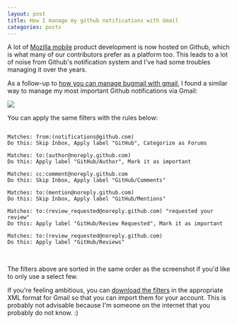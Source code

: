 ```yaml
---
layout: post
title: How I manage my github notifications with Gmail
categories: posts
---
```


A lot of [Mozilla mobile][3] product development is now hosted on Github, which is what many of our contributors prefer as a platform too. This leads to a lot of noise from Github's notification system and I've had some troubles managing it over the years.

As a follow-up to [how you can manage bugmail with gmail][0], I found a similar way to manage my most important Github notifications via Gmail:

![][1]

You can apply the same filters with the rules below:

```

Matches: from:(notifications@github.com)
Do this: Skip Inbox, Apply label "GitHub", Categorize as Forums

Matches: to:(author@noreply.github.com)
Do this: Apply label "GitHub/Author", Mark it as important

Matches: cc:comment@noreply.github.com
Do this: Skip Inbox, Apply label "GitHub/Comments"

Matches: to:(mention@noreply.github.com)
Do this: Skip Inbox, Apply label "GitHub/Mentions"

Matches: to:(review_requested@noreply.github.com) "requested your review"
Do this: Apply label "GitHub/Review Requested", Mark it as important

Matches: to:(review_requested@noreply.github.com)
Do this: Apply label "GitHub/Reviews"

```
<br>

The filters above are sorted in the same order as the screenshot if you'd like to only use a select few.

If you're feeling ambitious, you can [download the filters][2] in the appropriate XML format for Gmail so that you can import them for your account. This is probably not advisable because I'm someone on the internet that you probably do not know. :)

[0]: https://blog.margaretleibovic.com/2012/09/21/how-i-manage-my-bugmail-with-gmail.html
[1]: /images/20211014/gmail-sidebar.png
[2]: /images/20211014/mailFilters.xml
[3]: https://github.com/mozilla-mobile/
